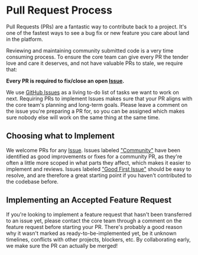 # Pull Request Process

Pull Requests (PRs) are a fantastic way to contribute back to a project. It's one of the fastest ways to see a bug fix
or new feature you care about land in the platform.

Reviewing and maintaining community submitted code is a very time consuming process. To ensure the core team can give
every PR the tender love and care it deserves, and not have valuable PRs to stale, we require that:

**Every PR is required to fix/close an open [Issue](https://github.com/directus/directus/issues).**

We use [GitHub Issues](https://github.com/directus/directus/issues) as a living to-do list of tasks we want to work on
next. Requiring PRs to implement Issues makes sure that your PR aligns with the core team's planning and long-term
goals. Please leave a comment on the issue you're preparing a PR for, so you can be assigned which makes sure nobody
else will work on the same thing at the same time.

## Choosing what to Implement

We welcome PRs for any [Issue](https://github.com/directus/directus/issues). Issues labeled
["Community"](https://github.com/directus/directus/issues?q=is:issue+is:open+label:Community) have been identified as
good improvements or fixes for a community PR, as they're often a little more scoped in what parts they affect, which
makes it easier to implement and reviews. Issues labeled
["Good First Issue"](https://github.com/directus/directus/issues?q=is:issue+is:open+label:%22Good+First+Issue%22) should
be easy to resolve, and are therefore a great starting point if you haven't contributed to the codebase before.

## Implementing an Accepted Feature Request

If you're looking to implement a feature request that hasn't been transferred to an issue yet, please contact the core
team through a comment on the feature request before starting your PR. There's probably a good reason why it wasn't
marked as ready-to-be-implemented yet, be it unknown timelines, conflicts with other projects, blockers, etc. By
collaborating early, we make sure the PR can actually be merged!
